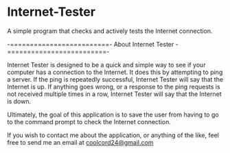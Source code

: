 Internet-Tester
===============

A simple program that checks and actively tests the Internet connection.


-=========================- About Internet Tester -=========================-

Internet Tester is designed to be a quick and simple way to see if your
computer has a connection to the Internet. It does this by attempting to
ping a server. If the ping is repeatedly successful, Internet Tester will
say that the Internet is up. If anything goes wrong, or a response
to the ping requests is not received multiple times in a row, Internet
Tester will say that the Internet is down.

Ultimately, the goal of this application is to save the user from having
to go to the command prompt to check the Internet connection.

If you wish to contact me about the application, or anything of the like,
feel free to send me an email at coolcord24@gmail.com
